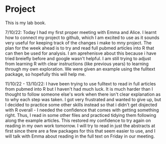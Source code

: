 
# Project

<!-- badges: start -->
<!-- badges: end -->

This is my lab book.

7/10/22: Today I had my first proper meeting with Emma and Alice. I learnt how to connect my project to github, which I am excited to use as it sounds very useful for keeping track of the changes i make to mny project. The plan for the week ahead is to try and read full pubmed articles into R that can then be used for analysis. I am aprehenisve about this because i have tried breiefly before and google wasn't helpful. I am still trying to adjust from learning R with clear instructions (like previous years) to learning through my own exploration. We were given an example using the fulltext package, so hopefully this will help me. 

11/10/22 - 13/10/22: I have been trying to use fulltext to read in full articles from pubmed into R but I haven't had much luck. It is much harder than I thought to follow someone else's work when there isn't clear explanation as to why each step was taken. I got very frustrated and wanted to give up, but I decided to practice some other skills instead so that i didn't get disjected with R overall - I needed the confidence that comes with getting something right. Thus, I read in some other files and practiced tidying them following along the example articles. This restored my confidence to try again on reading in my own work tomorrow. I will try to read in just the abstracts at first since there are a few packages for this that seem easier to use, and I will talk with Emma about reading in the full text on Friday in our meeting. 

